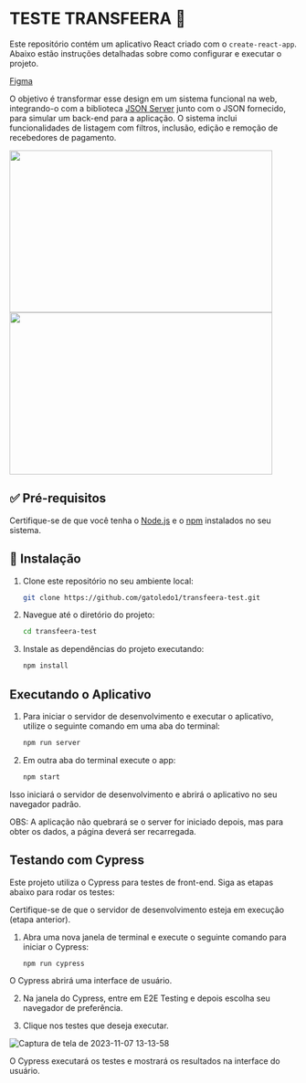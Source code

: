 
# TESTE TRANSFEERA 🚀

Este repositório contém um aplicativo React criado com o `create-react-app`. Abaixo estão instruções detalhadas sobre como configurar e executar o projeto.

[Figma](https://www.figma.com/proto/8zSuDeDe8yI9zxP2mVKZnp/Teste-%7C-Dev?page-id=0%3A1&node-id=0-86&viewport=560%2C387%2C0.21&scaling=min-zoom&starting-point-node-id=0%3A86&t=RoxfOIyyIU4G1Duv-1)

O objetivo é transformar esse design em um sistema funcional na web, integrando-o com a biblioteca [JSON Server](https://github.com/typicode/json-server) junto com o JSON fornecido, para simular um back-end para a aplicação. O sistema inclui funcionalidades de listagem com filtros, inclusão, edição e remoção de recebedores de pagamento.

<img src="https://github.com/gatoledo1/transfeera-test/assets/19327889/2de0549f-fde0-402e-b2cb-fae8b6209aa8" width="460" height="284">
<img src="https://github.com/gatoledo1/transfeera-test/assets/19327889/521924f1-f922-4b72-9856-cbdc58df5919" width="460" height="284"> 

## ✅ Pré-requisitos

Certifique-se de que você tenha o [Node.js](https://nodejs.org/) e o [npm](https://www.npmjs.com/) instalados no seu sistema.

## 🎉 Instalação

1. Clone este repositório no seu ambiente local:

   ```bash
   git clone https://github.com/gatoledo1/transfeera-test.git
   ```

2. Navegue até o diretório do projeto:

   ```bash
   cd transfeera-test
   ```

3. Instale as dependências do projeto executando:

   ```bash
   npm install
   ```

## Executando o Aplicativo

1. Para iniciar o servidor de desenvolvimento e executar o aplicativo, utilize o seguinte comando em uma aba do terminal:

   ```bash
   npm run server
   ```

2. Em outra aba do terminal execute o app:

   ```bash
   npm start
   ```
Isso iniciará o servidor de desenvolvimento e abrirá o aplicativo no seu navegador padrão. 
   
OBS: A aplicação não quebrará se o server for iniciado depois, mas para obter os dados, a página deverá ser recarregada.

## Testando com Cypress

Este projeto utiliza o Cypress para testes de front-end. Siga as etapas abaixo para rodar os testes:

Certifique-se de que o servidor de desenvolvimento esteja em execução (etapa anterior).

1. Abra uma nova janela de terminal e execute o seguinte comando para iniciar o Cypress:

   ```bash
   npm run cypress
   ```

O Cypress abrirá uma interface de usuário. 

2. Na janela do Cypress, entre em E2E Testing e depois escolha seu navegador de preferência.

3. Clique nos testes que deseja executar.

![Captura de tela de 2023-11-07 13-13-58](https://github.com/gatoledo1/transfeera-test/assets/19327889/614ce89f-200d-4540-96c3-96fee82aa67c)


O Cypress executará os testes e mostrará os resultados na interface do usuário.





